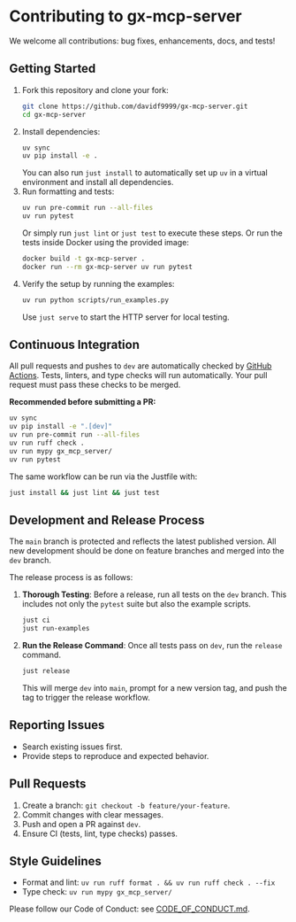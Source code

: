 # Contributing to gx-mcp-server

We welcome all contributions: bug fixes, enhancements, docs, and tests!

## Getting Started

1. Fork this repository and clone your fork:
   ```bash
   git clone https://github.com/davidf9999/gx-mcp-server.git
   cd gx-mcp-server
   ```
2. Install dependencies:
   ```bash
   uv sync
   uv pip install -e .
   ```
   You can also run `just install` to automatically set up `uv` in a virtual
   environment and install all dependencies.
3. Run formatting and tests:
   ```bash
   uv run pre-commit run --all-files
   uv run pytest
   ```
   Or simply run `just lint` or `just test` to execute these steps.
   Or run the tests inside Docker using the provided image:
   ```bash
   docker build -t gx-mcp-server .
   docker run --rm gx-mcp-server uv run pytest
   ```
4. Verify the setup by running the examples:
   ```bash
   uv run python scripts/run_examples.py
   ```
   Use `just serve` to start the HTTP server for local testing.

## Continuous Integration

All pull requests and pushes to `dev` are automatically checked by [GitHub Actions](https://github.com/davidf9999/gx-mcp-server/actions).
Tests, linters, and type checks will run automatically. Your pull request must pass these checks to be merged.

**Recommended before submitting a PR:**

```bash
uv sync
uv pip install -e ".[dev]"
uv run pre-commit run --all-files
uv run ruff check .
uv run mypy gx_mcp_server/
uv run pytest
```
The same workflow can be run via the Justfile with:
```bash
just install && just lint && just test
```

## Development and Release Process

The `main` branch is protected and reflects the latest published version. All new development should be done on feature branches and merged into the `dev` branch.

The release process is as follows:
1.  **Thorough Testing**: Before a release, run all tests on the `dev` branch. This includes not only the `pytest` suite but also the example scripts.
    ```bash
    just ci
    just run-examples
    ```
2.  **Run the Release Command**: Once all tests pass on `dev`, run the `release` command.
    ```bash
    just release
    ```
    This will merge `dev` into `main`, prompt for a new version tag, and push the tag to trigger the release workflow.

## Reporting Issues

- Search existing issues first.
- Provide steps to reproduce and expected behavior.

## Pull Requests

1. Create a branch: `git checkout -b feature/your-feature`.
2. Commit changes with clear messages.
3. Push and open a PR against `dev`.
4. Ensure CI (tests, lint, type checks) passes.

## Style Guidelines

- Format and lint: `uv run ruff format . && uv run ruff check . --fix`
- Type check: `uv run mypy gx_mcp_server/`

Please follow our Code of Conduct: see [CODE_OF_CONDUCT.md](CODE_OF_CONDUCT.md).